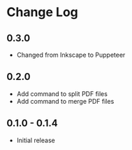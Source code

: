 # Change Log

## 0.3.0

- Changed from Inkscape to Puppeteer

## 0.2.0

- Add command to split PDF files
- Add command to merge PDF files

## 0.1.0 - 0.1.4

- Initial release
